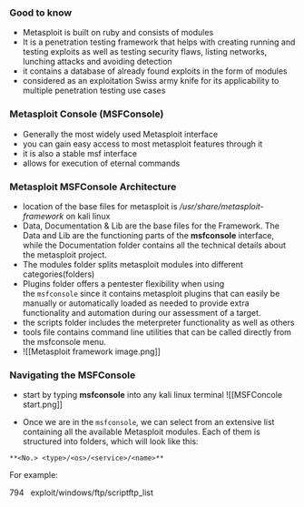 ### Good to know 
- Metasploit is built on ruby and consists of modules 
- It is a penetration testing framework that helps with creating running and testing exploits as well as testing security flaws, listing networks, lunching attacks and avoiding detection
- it contains a database of already found exploits in the form of modules 
- considered as an exploitation Swiss army knife for its applicability to multiple penetration testing use cases

### Metasploit Console (MSFConsole)
- Generally the most widely used Metasploit interface
- you can gain easy access to most metasploit features through it
- it is also a stable msf interface 
- allows for execution of eternal commands 


### Metasploit MSFConsole Architecture 
- location of the base files for metasploit is */usr/share/metasploit-framework*  on kali linux
-  Data, Documentation & Lib are the base files for the Framework. The Data and Lib are the functioning parts of the **msfconsole** interface, while the Documentation folder contains all the technical details about the  metasploit project.
-  The modules folder splits metasploit modules into different categories(folders)
- Plugins folder offers a pentester  flexibility when using the `msfconsole` since it contains metasploit plugins that can easily be manually or automatically loaded as needed to provide extra functionality and automation during our assessment of a target.
- the scripts folder includes the meterpreter functionality as well as others
- tools file contains command line utilities that can be called directly from the msfconsole menu.
- ![[Metasploit framework image.png]]
### Navigating the MSFConsole 
- start by typing **msfconsole** into any kali linux terminal 
![[MSFConcole start.png]]

- Once we are in the `msfconsole`, we can select from an extensive list containing all the available Metasploit modules. Each of them is structured into folders, which will look like this: 

`**<No.> <type>/<os>/<service>/<name>**`

For example:

794   exploit/windows/ftp/scriptftp_list